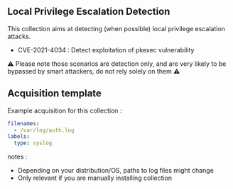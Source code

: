 ## Local Privilege Escalation Detection

This collection aims at detecting (when possible) local privilege escalation attacks.

 - CVE-2021-4034 : Detect exploitation of pkexec vulnerability

:warning: Please note those scenarios are detection only, and are very likely to be bypassed by smart attackers, do not rely solely on them :warning:

## Acquisition template

Example acquisition for this collection :

```yaml
filenames:
  - /var/log/auth.log
labels:
  type: syslog
```

notes :
 -  Depending on your distribution/OS, paths to log files might change
 -  Only relevant if you are manually installing collection

